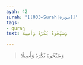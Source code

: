 ```yaml
---
ayah: 42
surah: '[[033-Surah|سورة]]'
tags:
- quran
text: وَسَبِّحُوهُ بُكْرَةً وَأَصِيلًا

---
```

> وَسَبِّحُوهُ بُكْرَةً وَأَصِيلًا
